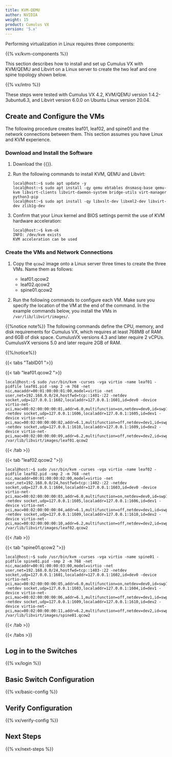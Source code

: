 ```yaml
---
title: KVM-QEMU
author: NVIDIA
weight: 15
product: Cumulus VX
version: '5.x'
---
```

Performing virtualization in Linux requires three components:

{{% vx/kvm-components %}}

This section describes how to install and set up Cumulus VX with KVM/QEMU and Libvirt on a Linux server to create the two leaf and one spine topology shown below.

{{% vx/intro %}}

<!-- vale off -->
These steps were tested with Cumulus VX 4.2, KVM/QEMU version 1:4.2-3ubuntu6.3, and Libvirt version 6.0.0 on Ubuntu Linux version 20.04.
<!-- vale on -->

## Create and Configure the VMs

The following procedure creates leaf01, leaf02, and spine01 and the network connections between them. This section assumes you have Linux and KVM experience.

### Download and Install the Software

1. Download the {{<exlink url="https://www.nvidia.com/en-us/networking/ethernet-switching/cumulus-vx/" text="Cumulus VX Qcow2 image for KVM">}}.

2. Run the following commands to install KVM, QEMU and Libvirt:

   ```
   local@host:~$ sudo apt update -y
   local@host:~$ sudo apt install -qy qemu ebtables dnsmasq-base qemu-kvm libvirt-clients libvirt-daemon-system bridge-utils virt-manager python3-pip
   local@host:~$ sudo apt install -qy libxslt-dev libxml2-dev libvirt-dev zlib1g-dev
   ```

3. Confirm that your Linux kernel and BIOS settings permit the use of KVM hardware acceleration:

   ```
   local@host:~$ kvm-ok
   INFO: /dev/kvm exists
   KVM acceleration can be used
   ```

### Create the VMs and Network Connections

1. Copy the `qcow2` image onto a Linux server three times to create the three VMs. Name them as follows:

   - leaf01.qcow2
   - leaf02.qcow2
   - spine01.qcow2

2. Run the following commands to configure each VM. Make sure you specify the location of the VM at the end of the command. In the example commands below, you install the VMs in `/var/lib/libvirt/images/`.

{{%notice note%}}
The following commands define the CPU, memory, and disk requirements for Cumulus VX, which requires at least 768MB of RAM and 6GB of disk space. CumulusVX versions 4.3 and later require 2 vCPUs. CumulusVX versions 5.0 and later require 2GB of RAM.

{{%/notice%}}

   {{< tabs "TabID01 ">}}

{{< tab "leaf01.qcow2 ">}}

```
local@host:~$ sudo /usr/bin/kvm -curses -vga virtio -name leaf01 -pidfile leaf01.pid -smp 2 -m 768 -net nic,macaddr=00:01:00:00:01:00,model=virtio -net user,net=192.168.0.0/24,hostfwd=tcp::1401-:22 -netdev socket,udp=127.0.0.1:1602,localaddr=127.0.0.1:1601,id=dev0 -device virtio-net-pci,mac=00:02:00:00:00:01,addr=6.0,multifunction=on,netdev=dev0,id=swp1 -netdev socket,udp=127.0.0.1:1606,localaddr=127.0.0.1:1605,id=dev1 -device virtio-net-pci,mac=00:02:00:00:00:02,addr=6.1,multifunction=off,netdev=dev1,id=swp2 -netdev socket,udp=127.0.0.1:1610,localaddr=127.0.0.1:1609,id=dev2 -device virtio-net-pci,mac=00:02:00:00:00:09,addr=6.2,multifunction=off,netdev=dev2,id=swp3 /var/lib/libvirt/images/leaf01.qcow2
```

{{< /tab >}}

{{< tab "leaf02.qcow2 ">}}

```
local@host:~$ sudo /usr/bin/kvm -curses -vga virtio -name leaf02 -pidfile leaf02.pid -smp 2 -m 768 -net nic,macaddr=00:01:00:00:02:00,model=virtio -net user,net=192.168.0.0/24,hostfwd=tcp::1402-:22 -netdev socket,udp=127.0.0.1:1604,localaddr=127.0.0.1:1603,id=dev0 -device virtio-net-pci,mac=00:02:00:00:00:03,addr=6.0,multifunction=on,netdev=dev0,id=swp1 -netdev socket,udp=127.0.0.1:1605,localaddr=127.0.0.1:1606,id=dev1 -device virtio-net-pci,mac=00:02:00:00:00:04,addr=6.1,multifunction=off,netdev=dev1,id=swp2 -netdev socket,udp=127.0.0.1:1609,localaddr=127.0.0.1:1610,id=dev2 -device virtio-net-pci,mac=00:02:00:00:00:10,addr=6.2,multifunction=off,netdev=dev2,id=swp3 /var/lib/libvirt/images/leaf02.qcow2
```

{{< /tab >}}

{{< tab "spine01.qcow2 ">}}

```
local@host:~$ sudo /usr/bin/kvm -curses -vga virtio -name spine01 -pidfile spine01.pid -smp 2 -m 768 -net nic,macaddr=00:01:00:00:03:00,model=virtio -net user,net=192.168.0.0/24,hostfwd=tcp::1403-:22 -netdev socket,udp=127.0.0.1:1601,localaddr=127.0.0.1:1602,id=dev0 -device virtio-net-pci,mac=00:02:00:00:00:05,addr=6.0,multifunction=on,netdev=dev0,id=swp1 -netdev socket,udp=127.0.0.1:1603,localaddr=127.0.0.1:1604,id=dev1 -device virtio-net-pci,mac=00:02:00:00:00:06,addr=6.1,multifunction=off,netdev=dev1,id=swp2 -netdev socket,udp=127.0.0.1:1609,localaddr=127.0.0.1:1610,id=dev2 -device virtio-net-pci,mac=00:02:00:00:00:11,addr=6.2,multifunction=off,netdev=dev2,id=swp3 /var/lib/libvirt/images/spine01.qcow2
```

{{< /tab >}}

{{< /tabs >}}

## Log in to the Switches

{{% vx/login %}}

## Basic Switch Configuration

{{% vx/basic-config %}}

## Verify Configuration

{{% vx/verify-config %}}

## Next Steps

{{% vx/next-steps %}}
